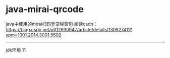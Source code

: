 # java-mirai-qrcode
java中使用的mirai扫码登录弹窗包
阅读csdn：https://blog.csdn.net/u012930947/article/details/130927411?spm=1001.2014.3001.5502

--------------
jdk环境 11
